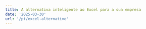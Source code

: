 ```yaml
---
title: A alternativa inteligente ao Excel para a sua empresa
date: '2025-03-30'
url: '/pt/excel-alternative'
---
```

